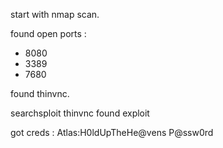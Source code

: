 start with nmap scan.

found open ports :

- 8080
- 3389
- 7680

found thinvnc.

searchsploit thinvnc
found exploit

got creds : Atlas:H0ldUpTheHe@vens
P@ssw0rd